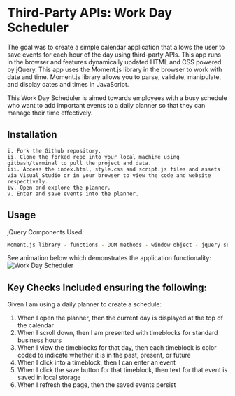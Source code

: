 # Third-Party APIs: Work Day Scheduler

The goal was to create a simple calendar application that allows the user to save events for each hour of the day using third-party APIs. This app runs in the browser and features dynamically updated HTML and CSS powered by jQuery. This app uses the Moment.js library in the browser to work with date and time. Moment.js library allows you to parse, validate, manipulate, and display dates and times in JavaScript.

This Work Day Scheduler is aimed towards employees with a busy schedule who want to add important events to a daily planner so that they can manage their time effectively.

## Installation
```
i. Fork the Github repository.
ii. Clone the forked repo into your local machine using gitbash/terminal to pull the project and data.
iii. Access the index.html, style.css and script.js files and assets via Visual Studio or in your browser to view the code and website respectively.  
iv. Open and explore the planner.
v. Enter and save events into the planner. 
```

## Usage
jQuery Components Used:
```bash
Moment.js library - functions - DOM methods - window object - jquery selectors - jquery callbacks - append - timers - event delegation - client-side storage 
```

See animation below which demonstrates the application functionality:
![Work Day Scheduler](/assets/Thirt-Party-APIS-homework.gif)

## Key Checks Included ensuring the following:
Given I am using a daily planner to create a schedule:
1. When I open the planner, then the current day is displayed at the top of the calendar
2. When I scroll down, then I am presented with timeblocks for standard business hours
3. When I view the timeblocks for that day, then each timeblock is color coded to indicate whether it is in the past, present, or future
4. When I click into a timeblock, then I can enter an event
5. When I click the save button for that timeblock, then text for that event is saved in local storage
6. When I refresh the page, then the saved events persist